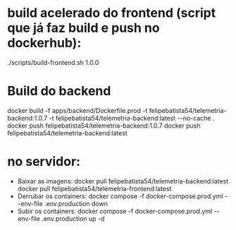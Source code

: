# build acelerado do frontend (script que já faz build e push no dockerhub):

./scripts/build-frontend.sh 1.0.0

# Build do backend

docker build -f apps/backend/Dockerfile.prod -t felipebatista54/telemetria-backend:1.0.7 -t felipebatista54/telemetria-backend:latest --no-cache .
docker push felipebatista54/telemetria-backend:1.0.7
docker push felipebatista54/telemetria-backend:latest

# no servidor:

- Baixar as imagens:
  docker pull felipebatista54/telemetria-backend:latest
  docker pull felipebatista54/telemetria-frontend:latest
- Derrubar os containers:
  docker compose -f docker-compose.prod.yml --env-file .env.production down
- Subir os containers:
  docker compose -f docker-compose.prod.yml --env-file .env.production up -d
